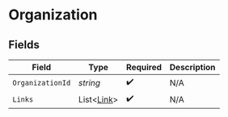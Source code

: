 # Organization


## Fields

| Field                                         | Type                                          | Required                                      | Description                                   |
| --------------------------------------------- | --------------------------------------------- | --------------------------------------------- | --------------------------------------------- |
| `OrganizationId`                              | *string*                                      | :heavy_check_mark:                            | N/A                                           |
| `Links`                                       | List<[Link](../../Models/Components/Link.md)> | :heavy_check_mark:                            | N/A                                           |